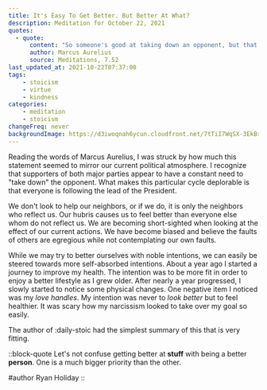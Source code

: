 ```yaml
---
title: It's Easy To Get Better. But Better At What?
description: Meditation for October 22, 2021
quotes: 
  - quote:
      content: "So someone's good at taking down an opponent, but that doesn't make them more community-minded, or modest, or well-prepared for any circumstance, or more tolerant of the faults of others."
      author: Marcus Aurelius
      source: Meditations, 7.52
last_updated_at: 2021-10-22T07:37:00
tags:
    - stoicism
    - virtue
    - kindness
categories:
    - meditation
    - stoicism
changeFreq: never
backgroundImage: https://d3iwoqnah6ycun.cloudfront.net/7tTiI7WqSX-3EkBr3qX2yg.jpg
---
```


Reading the words of Marcus Aurelius, I was struck by how much this statement seemed to mirror our current political 
atmosphere. I recognize that supporters of both major parties appear to have a constant need to "take down" the 
opponent. What makes this particular cycle deplorable is that everyone is following the lead of the President. 

We don't look to help our neighbors, or if we do, it is only the neighbors who reflect us. Our hubris causes us to feel 
better than everyone else whom do not reflect us. We are becoming short-sighted when looking at the effect of our 
current actions. We have become biased and believe the faults of others are egregious while not contemplating our own 
faults.

While we may try to better ourselves with noble intentions, we can easily be steered towards more self-absorbed
intentions. About a year ago I started a journey to improve my health. The intention was to be more fit in order to 
enjoy a better lifestyle as I grew older. After nearly a year progressed, I slowly started to notice some physical 
changes. One negative item I noticed was my *love handles*. My intention was never to *look better* but to feel 
healthier. It was scary how my narcissism looked to take over my goal so easily.

The author of :daily-stoic had the simplest summary of this that is very fitting. 

::block-quote
Let's not confuse getting better at **stuff** with being a better **person**. 
One is a much bigger priority than the other.

#author
Ryan Holiday
::
